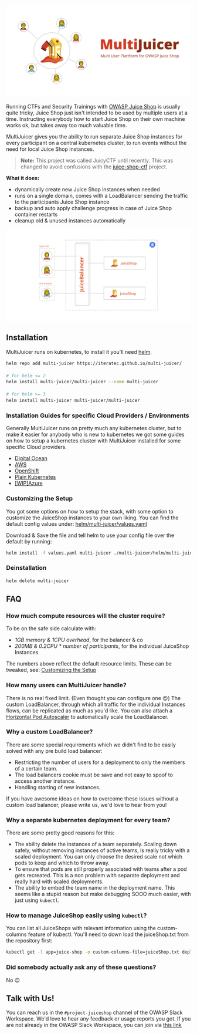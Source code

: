 ![MultiJuicer, Multi User Juice Shop Platform](./cover.svg)

Running CTFs and Security Trainings with [OWASP Juice Shop](https://github.com/bkimminich/juice-shop) is usually quite tricky, Juice Shop just isn't intended to be used by multiple users at a time.
Instructing everybody how to start Juice Shop on their own machine works ok, but takes away too much valuable time.

MultiJuicer gives you the ability to run separate Juice Shop instances for every participant on a central kubernetes cluster, to run events without the need for local Juice Shop instances.

> **Note:** This project was called JuicyCTF until recently. This was changed to avoid confusions with the [juice-shop-ctf](https://github.com/bkimminich/juice-shop-ctf) project.

**What it does:**

- dynamically create new Juice Shop instances when needed
- runs on a single domain, comes with a LoadBalancer sending the traffic to the participants Juice Shop instance
- backup and auto apply challenge progress in case of Juice Shop container restarts
- cleanup old & unused instances automatically

![MultiJuicer, High Level Architecture Diagram](./high-level-architecture.svg)

## Installation

MultiJuicer runs on kubernetes, to install it you'll need [helm](https://helm.sh).

```sh
helm repo add multi-juicer https://iteratec.github.io/multi-juicer/

# for helm <= 2
helm install multi-juicer/multi-juicer --name multi-juicer

# for helm >= 3
helm install multi-juicer multi-juicer/multi-juicer
```

### Installation Guides for specific Cloud Providers / Environments

Generally MultiJuicer runs on pretty much any kubernetes cluster, but to make it easier for anybody who is new to kubernetes we got some guides on how to setup a kubernetes cluster with MultiJuicer installed for some specific Cloud providers.

- [Digital Ocean](./guides/digital-ocean/digital-ocean.md)
- [AWS](./guides/aws/aws.md)
- [OpenShift](./guides/openshift/openshift.md)
- [Plain Kubernetes](./guides/k8s/k8s.md)
- [\[WIP\]Azure](./guides/azure/azure.md)

### Customizing the Setup

You got some options on how to setup the stack, with some option to customize the JuiceShop instances to your own liking.
You can find the default config values under: [helm/multi-juicer/values.yaml](./helm/multi-juicer/values.yaml)

Download & Save the file and tell helm to use your config file over the default by running:

```sh
helm install -f values.yaml multi-juicer ./multi-juicer/helm/multi-juicer/
```

### Deinstallation

```sh
helm delete multi-juicer
```

## FAQ

### How much compute resources will the cluster require?

To be on the safe side calculate with:

- _1GB memory & 1CPU overhead_, for the balancer & co
- _200MB & 0.2CPU \* number of participants_, for the individual JuiceShop Instances

The numbers above reflect the default resource limits. These can be tweaked, see: [Customizing the Setup](#customizing-the-setup)

### How many users can MultiJuicer handle?

There is no real fixed limit. (Even thought you can configure one 😉)
The custom LoadBalancer, through which all traffic for the individual Instances flows, can be replicated as much as you'd like.
You can also attach a [Horizontal Pod Autoscaler](https://kubernetes.io/docs/tasks/run-application/horizontal-pod-autoscale/) to automatically scale the LoadBalancer.

### Why a custom LoadBalancer?

There are some special requirements which we didn't find to be easily solved with any pre build load balancer:

- Restricting the number of users for a deployment to only the members of a certain team.
- The load balancers cookie must be save and not easy to spoof to access another instance.
- Handling starting of new instances.

If you have awesome ideas on how to overcome these issues without a custom load balancer, please write us, we'd love to hear from you!

### Why a separate kubernetes deployment for every team?

There are some pretty good reasons for this:

- The ability delete the instances of a team separately. Scaling down safely, without removing instances of active teams, is really tricky with a scaled deployment. You can only choose the desired scale not which pods to keep and which to throw away.
- To ensure that pods are still properly associated with teams after a pod gets recreated. This is a non problem with separate deployment and really hard with scaled deployments.
- The ability to embed the team name in the deployment name. This seems like a stupid reason but make debugging SOOO much easier, with just using `kubectl`.

### How to manage JuiceShop easily using `kubectl`?

You can list all JuiceShops with relevant information using the custom-columns feature of kubectl.
You'll need to down load the juiceShop.txt from the repository first:

```bash
kubectl get -l app=juice-shop -o custom-columns-file=juiceShop.txt deployments
```

### Did somebody actually ask any of these questions?

No 😉

## Talk with Us!

You can reach us in the `#project-juiceshop` channel of the OWASP Slack Workspace. We'd love to hear any feedback or usage reports you got. If you are not already in the OWASP Slack Workspace, you can join via [this link](https://owasp.slack.com/join/shared_invite/enQtNjExMTc3MTg0MzU4LWQ2Nzg3NGJiZGQ2MjRmNzkzN2Q4YzU1MWYyZTdjYjA2ZTA5M2RkNzE2ZjdkNzI5ZThhOWY5MjljYWZmYmY4ZjM)

